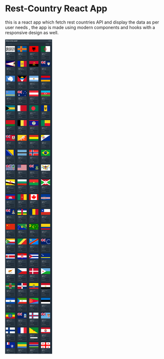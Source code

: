 # Rest-Country React App

this is a react app which fetch rest countries API and display the data as per user needs , the app is made using modern components and hooks with a responsive design as well.

![screenshot](ss.png)
